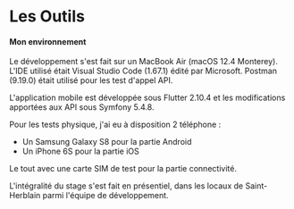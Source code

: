 # Les Outils

#### Mon environnement

Le développement s'est fait sur un MacBook Air (macOS 12.4 Monterey). L'IDE utilisé était Visual Studio Code (1.67.1) édité par Microsoft. Postman (9.19.0) était utilisé pour les test d'appel API.

L'application mobile est développée sous Flutter 2.10.4 et les modifications apportées aux API sous Symfony 5.4.8.

Pour les tests physique, j'ai eu à disposition 2 téléphone :&#x20;

* Un Samsung Galaxy S8 pour la partie Android
* Un iPhone 6S pour la partie iOS

Le tout avec une carte SIM de test pour la partie connectivité.

L'intégralité du stage s'est fait en présentiel, dans les locaux de Saint-Herblain parmi l'équipe de développement.
